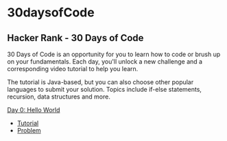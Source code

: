 # 30daysofCode
## Hacker Rank - 30 Days of Code

30 Days of Code is an opportunity for you to learn how to code or brush up on your fundamentals. Each day, you'll unlock a new challenge and a corresponding video tutorial to help you learn.

The tutorial is Java-based, but you can also choose other popular languages to submit your solution. Topics include if-else statements, recursion, data structures and more.

[Day 0: Hello World]()
  * [Tutorial]()
  * [Problem]()
